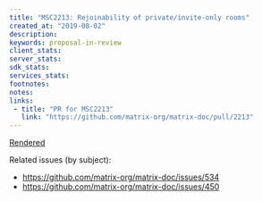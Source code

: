 ```yaml
---
title: "MSC2213: Rejoinability of private/invite-only rooms"
created_at: "2019-08-02"
description:
keywords: proposal-in-review
client_stats:
server_stats:
sdk_stats:
services_stats:
footnotes:
notes:
links:
 - title: "PR for MSC2213"
   link: "https://github.com/matrix-org/matrix-doc/pull/2213"
---
```

[Rendered](https://github.com/matrix-org/matrix-doc/blob/travis/msc/rejoin-private-rooms/proposals/2213-rejoin-private-rooms.md)

Related issues (by subject):
* https://github.com/matrix-org/matrix-doc/issues/534
* https://github.com/matrix-org/matrix-doc/issues/450
